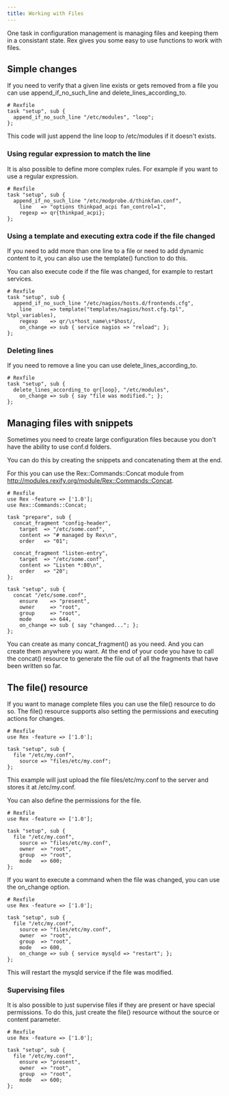 ```yaml
---
title: Working with Files
---
```


One task in configuration management is managing files and keeping them in a consistant state. Rex gives you some easy to use functions to work with files.

## Simple changes

If you need to verify that a given line exists or gets removed from a file you can use append\_if\_no\_such\_line and delete\_lines\_according\_to.

    # Rexfile
    task "setup", sub {
      append_if_no_such_line "/etc/modules", "loop";
    };

This code will just append the line loop to /etc/modules if it doesn't exists.

### Using regular expression to match the line

It is also possible to define more complex rules. For example if you want to use a regular expression.

    # Rexfile
    task "setup", sub {
      append_if_no_such_line "/etc/modprobe.d/thinkfan.conf",
        line   => "options thinkpad_acpi fan_control=1",
        regexp => qr{thinkpad_acpi};
    };

### Using a template and executing extra code if the file changed

If you need to add more than one line to a file or need to add dynamic content to it, you can also use the template() function to do this.

You can also execute code if the file was changed, for example to restart services.

    # Rexfile
    task "setup", sub {
      append_if_no_such_line "/etc/nagios/hosts.d/frontends.cfg",
        line      => template("templates/nagios/host.cfg.tpl", %tpl_variables),
        regexp    => qr/\s*host_name\s*$host/,
        on_change => sub { service nagios => "reload"; };
    };

### Deleting lines

If you need to remove a line you can use delete\_lines\_according\_to.

    # Rexfile
    task "setup", sub {
      delete_lines_according_to qr{loop}, "/etc/modules",
        on_change => sub { say "file was modified."; };
    };

## Managing files with snippets

Sometimes you need to create large configuration files because you don't have the ability to use conf.d folders.

You can do this by creating the snippets and concatenating them at the end.

For this you can use the Rex::Commands::Concat module from http://modules.rexify.org/module/Rex::Commands::Concat.

    # Rexfile
    use Rex -feature => ['1.0'];
    use Rex::Commands::Concat;

    task "prepare", sub {
      concat_fragment "config-header",
        target  => "/etc/some.conf",
        content => "# managed by Rex\n",
        order   => "01";

      concat_fragment "listen-entry",
        target  => "/etc/some.conf",
        content => "Listen *:80\n",
        order   => "20";
    };

    task "setup", sub {
      concat "/etc/some.conf",
        ensure    => "present",
        owner     => "root",
        group     => "root",
        mode      => 644,
        on_change => sub { say "changed..."; };
    };

You can create as many concat\_fragment() as you need. And you can create them anywhere you want. At the end of your code you have to call the concat() resource to generate the file out of all the fragments that have been written so far.

## The file() resource

If you want to manage complete files you can use the file() resource to do so. The file() resource supports also setting the permissions and executing actions for changes.

    # Rexfile
    use Rex -feature => ['1.0'];

    task "setup", sub {
      file "/etc/my.conf",
        source => "files/etc/my.conf";
    };

This example will just upload the file files/etc/my.conf to the server and stores it at /etc/my.conf.

You can also define the permissions for the file.

    # Rexfile
    use Rex -feature => ['1.0'];

    task "setup", sub {
      file "/etc/my.conf",
        source => "files/etc/my.conf",
        owner  => "root",
        group  => "root",
        mode   => 600;
    };

If you want to execute a command when the file was changed, you can use the on\_change option.

    # Rexfile
    use Rex -feature => ['1.0'];

    task "setup", sub {
      file "/etc/my.conf",
        source => "files/etc/my.conf",
        owner  => "root",
        group  => "root",
        mode   => 600,
        on_change => sub { service mysqld => "restart"; };
    };

This will restart the mysqld service if the file was modified.

### Supervising files

It is also possible to just supervise files if they are present or have special permissions. To do this, just create the file() resource without the source or content parameter.

    # Rexfile
    use Rex -feature => ['1.0'];

    task "setup", sub {
      file "/etc/my.conf",
        ensure => "present",
        owner  => "root",
        group  => "root",
        mode   => 600;
    };
